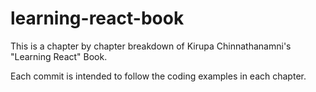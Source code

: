 # learning-react-book

This is a chapter by chapter breakdown of Kirupa Chinnathanamni's "Learning React" Book.

Each commit is intended to follow the coding examples in each chapter.
